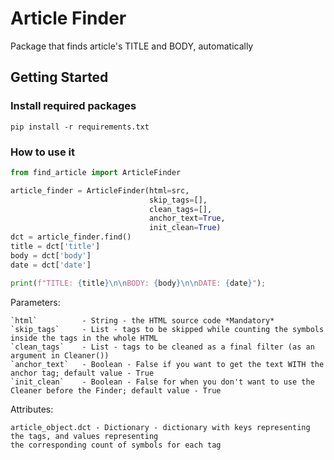 # Article Finder

Package that finds article's TITLE and BODY, automatically

## Getting Started
### Install required packages
```
pip install -r requirements.txt
```

### How to use it

```python
from find_article import ArticleFinder

article_finder = ArticleFinder(html=src, 
                               skip_tags=[], 
                               clean_tags=[],
                               anchor_text=True, 
                               init_clean=True)
dct = article_finder.find()
title = dct['title']
body = dct['body']
date = dct['date']

print(f"TITLE: {title}\n\nBODY: {body}\n\nDATE: {date}");
```

Parameters:
```
`html`          - String - the HTML source code *Mandatory*
`skip_tags`     - List - tags to be skipped while counting the symbols inside the tags in the whole HTML
`clean_tags`    - List - tags to be cleaned as a final filter (as an argument in Cleaner())
`anchor_text`   - Boolean - False if you want to get the text WITH the anchor tag; default value - True
`init_clean`    - Boolean - False for when you don't want to use the Cleaner before the Finder; default value - True
```

Attributes:
```
article_object.dct - Dictionary - dictionary with keys representing the tags, and values representing 
the corresponding count of symbols for each tag
```
